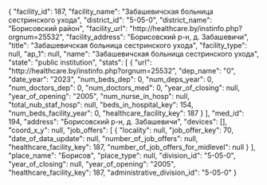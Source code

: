 {
    "facility_id": 187,
    "facility_name": "Забашевичская больница сестринского ухода",
    "district_id": "5-05-0",
    "district_name": "Борисовский район",
    "facility_url": "http:\/\/healthcare.by\/instinfo.php?orgnum=25532",
    "facility_address": "Борисовский р-н, д. Забашевичи",
    "title": "Забашевичская больница сестринского ухода",
    "facility_type": null,
    "ap_1": null,
    "name": "Забашевичская больница сестринского ухода",
    "state": "public institution",
    "stats": [
        {
            "url": "http:\/\/healthcare.by\/instinfo.php?orgnum=25532",
            "dep_name": "0",
            "date_year": "2023",
            "num_beds_dep": 0,
            "num_deps_year": 0,
            "num_doctors_dep": 0,
            "num_doctors_med": 0,
            "year_of_closing": null,
            "year_of_opening": "2005",
            "num_nurse_in_hosp": null,
            "total_nub_staf_hosp": null,
            "beds_in_hospital_key": 154,
            "num_beds_facility_year": 0,
            "healthcare_facility_key": 187
        }
    ],
    "med_id": 194,
    "address": "Борисовский р-н, д. Забашевичи",
    "devices": [],
    "coord_x_y": null,
    "job_offers": [
        {
            "locality": null,
            "job_offer_key": 70,
            "date_of_data_update": null,
            "number_of_job_offers": null,
            "healthcare_facility_key": 187,
            "number_of_job_offers_for_midlevel": null
        }
    ],
    "place_name": "Борисов",
    "place_type": null,
    "division_id": "5-05-0",
    "year_of_closing": null,
    "year_of_opening": "2005",
    "healthcare_facility_key": 187,
    "administrative_division_id": "5-05-0"
}